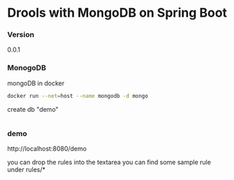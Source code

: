 # Drools with MongoDB on Spring Boot

### Version
0.0.1

### MonogoDB
mongoDB in docker
```sh
docker run --net=host --name mongodb -d mongo
```
create db "demo"
```sh

```

### demo
http://localhost:8080/demo

you can drop the rules into the textarea
you can find some sample rule under rules/*